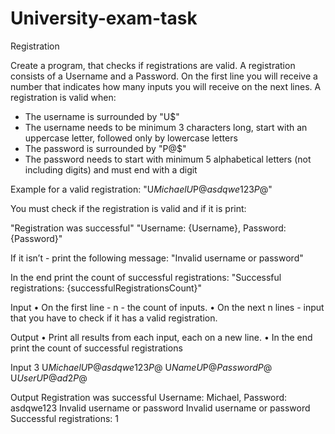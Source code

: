 # University-exam-task 

Registration

Create a program, that checks if registrations are valid. A registration consists of a Username and a Password. On the first line you will receive a number that indicates how many inputs you will receive on the next lines.
A registration is valid when:

-	The  username is surrounded by "U$"
-	The username needs to be minimum 3 characters long, start with an uppercase letter, followed only by lowercase letters
-	The password is surrounded by "P@$"
-	The password needs to start with minimum 5 alphabetical letters (not including digits) and must end with a digit

Example for a valid registration: 
"U$MichaelU$P@$asdqwe123P@$"

You must check if the registration is valid and if it is print:

"Registration was successful"
"Username: {Username}, Password: {Password}"

If it isn’t - print the following message:
"Invalid username or password"

In the end print the count of successful registrations:
"Successful registrations: {successfulRegistrationsCount}"

Input
•	On the first line - n - the count of inputs.
•	On the next n lines - input that you have to check if it has a valid registration.

Output
•	Print all results from each input, each on a new line.
•	In the end print the count of successful registrations


Input
3
U$MichaelU$P@$asdqwe123P@$
U$NameU$P@$PasswordP@$
U$UserU$P@$ad2P@$


Output
Registration was successful
Username: Michael, Password: asdqwe123
Invalid username or password
Invalid username or password
Successful registrations: 1





